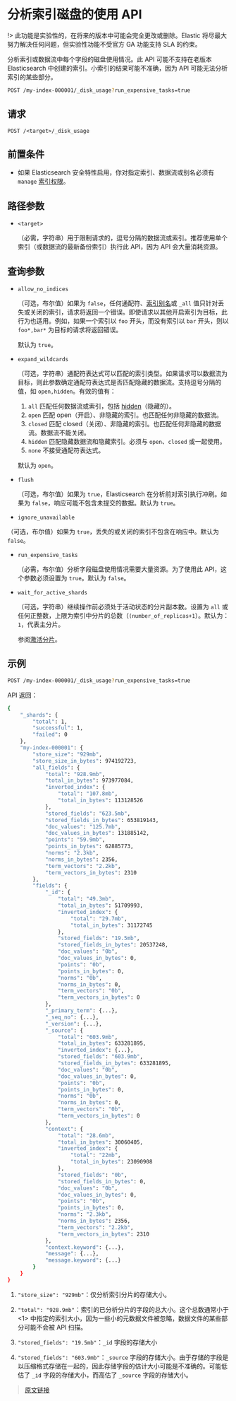 # 分析索引磁盘的使用 API

!> 此功能是实验性的，在将来的版本中可能会完全更改或删除。Elastic 将尽最大努力解决任何问题，但实验性功能不受官方 GA 功能支持 SLA 的约束。

分析索引或数据流中每个字段的磁盘使用情况。此 API 可能不支持在老版本 Elasticsearch 中创建的索引。小索引的结果可能不准确，因为 API 可能无法分析索引的某些部分。

```bash
POST /my-index-000001/_disk_usage?run_expensive_tasks=true
```

## 请求

`POST /<target>/_disk_usage`

## 前置条件

- 如果 Elasticsearch 安全特性启用，你对指定索引、数据流或别名必须有 `manage` [索引权限](/secure_the_elastic_statck/user_authorization/security_privileges?id=索引权限)。

## 路径参数

- `<target>`

  （必需，字符串）用于限制请求的，逗号分隔的数据流或索引。推荐使用单个索引（或数据流的最新备份索引）执行此 API，因为 API 会大量消耗资源。

## 查询参数

- `allow_no_indices`

  （可选，布尔值）如果为 `false`，任何通配符、[索引别名](/rest_apis/index_apis/bulk_index_alias)或 `_all` 值只针对丢失或关闭的索引，请求将返回一个错误。即使请求以其他开启索引为目标，此行为也适用。例如，如果一个索引以 `foo` 开头，而没有索引以 `bar` 开头，则以 `foo*,bar*` 为目标的请求将返回错误。

  默认为 `true`。

- `expand_wildcards`

  （可选，字符串）通配符表达式可以匹配的索引类型。如果请求可以数据流为目标，则此参数确定通配符表达式是否匹配隐藏的数据流。支持逗号分隔的值，如 `open,hidden`。有效的值有：

  1. `all`
  匹配任何数据流或索引，包括 [hidden](/rest_apis/api_convention/multi_target_syntax?id=隐藏数据流和索引)（隐藏的）。
  2. `open`
  匹配 open（开启）、非隐藏的索引。也匹配任何非隐藏的数据流。
  3. `closed`
  匹配 closed（关闭）、非隐藏的索引。也匹配任何非隐藏的数据流。数据流不能关闭。
  4. `hidden`
  匹配隐藏数据流和隐藏索引。必须与 `open`、`closed` 或一起使用。
  5. `none`
  不接受通配符表达式。

  默认为 `open`。

- `flush`

  （可选，布尔值）如果为 `true`，Elasticsearch 在分析前对索引执行冲刷。如果为 `false`，响应可能不包含未提交的数据。默认为 `true`。

- `ignore_unavailable`

（可选，布尔值）如果为 `true`，丢失的或关闭的索引不包含在响应中。默认为 `false`。

- `run_expensive_tasks`

  （必需，布尔值）分析字段磁盘使用情况需要大量资源。为了使用此 API，这个参数必须设置为 `true`。默认为 `false`。

- `wait_for_active_shards`

  （可选，字符串）继续操作前必须处于活动状态的分片副本数。设置为 `all` 或任何正整数，上限为索引中分片的总数（`(number_of_replicas+1`）。默认为：`1`，代表主分片。

  参阅[激活分片](/rest_apis/document_apis/index?id=激活分片)。

## 示例

```bash
POST /my-index-000001/_disk_usage?run_expensive_tasks=true
```

API 返回：

```bash
{
    "_shards": {
        "total": 1,
        "successful": 1,
        "failed": 0
    },
    "my-index-000001": {
        "store_size": "929mb",
        "store_size_in_bytes": 974192723,
        "all_fields": {
            "total": "928.9mb",
            "total_in_bytes": 973977084,
            "inverted_index": {
                "total": "107.8mb",
                "total_in_bytes": 113128526
            },
            "stored_fields": "623.5mb",
            "stored_fields_in_bytes": 653819143,
            "doc_values": "125.7mb",
            "doc_values_in_bytes": 131885142,
            "points": "59.9mb",
            "points_in_bytes": 62885773,
            "norms": "2.3kb",
            "norms_in_bytes": 2356,
            "term_vectors": "2.2kb",
            "term_vectors_in_bytes": 2310
        },
        "fields": {
            "_id": {
                "total": "49.3mb",
                "total_in_bytes": 51709993,
                "inverted_index": {
                    "total": "29.7mb",
                    "total_in_bytes": 31172745
                },
                "stored_fields": "19.5mb",
                "stored_fields_in_bytes": 20537248,
                "doc_values": "0b",
                "doc_values_in_bytes": 0,
                "points": "0b",
                "points_in_bytes": 0,
                "norms": "0b",
                "norms_in_bytes": 0,
                "term_vectors": "0b",
                "term_vectors_in_bytes": 0
            },
            "_primary_term": {...},
            "_seq_no": {...},
            "_version": {...},
            "_source": {
                "total": "603.9mb",
                "total_in_bytes": 633281895,
                "inverted_index": {...},
                "stored_fields": "603.9mb",
                "stored_fields_in_bytes": 633281895,
                "doc_values": "0b",
                "doc_values_in_bytes": 0,
                "points": "0b",
                "points_in_bytes": 0,
                "norms": "0b",
                "norms_in_bytes": 0,
                "term_vectors": "0b",
                "term_vectors_in_bytes": 0
            },
            "context": {
                "total": "28.6mb",
                "total_in_bytes": 30060405,
                "inverted_index": {
                    "total": "22mb",
                    "total_in_bytes": 23090908
                },
                "stored_fields": "0b",
                "stored_fields_in_bytes": 0,
                "doc_values": "0b",
                "doc_values_in_bytes": 0,
                "points": "0b",
                "points_in_bytes": 0,
                "norms": "2.3kb",
                "norms_in_bytes": 2356,
                "term_vectors": "2.2kb",
                "term_vectors_in_bytes": 2310
            },
            "context.keyword": {...},
            "message": {...},
            "message.keyword": {...}
        }
    }
}
```

1. `"store_size": "929mb"`：仅分析索引分片的存储大小。

2. `"total": "928.9mb"`：索引的已分析分片的字段的总大小。这个总数通常小于 <1> 中指定的索引大小，因为一些小的元数据文件被忽略，数据文件的某些部分可能不会被 API 扫描。

3. `"stored_fields": "19.5mb"`：`_id` 字段的存储大小

4. `"stored_fields": "603.9mb"`：`_source` 字段的存储大小。由于存储的字段是以压缩格式存储在一起的，因此存储字段的估计大小可能是不准确的。可能低估了 `_id` 字段的存储大小，而高估了 `_source` 字段的存储大小。

> [原文链接](https://www.elastic.co/guide/en/elasticsearch/reference/current/indices-disk-usage.html)
